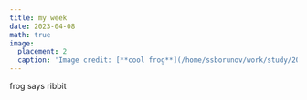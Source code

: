 ```yaml
---
title: my week
date: 2023-04-08
math: true
image:
  placement: 2
  caption: 'Image credit: [**cool frog**](/home/ssborunov/work/study/2022-2023/blog/content/post/my week/realfrog.jpg)'
---
```

 
 frog says ribbit
 
